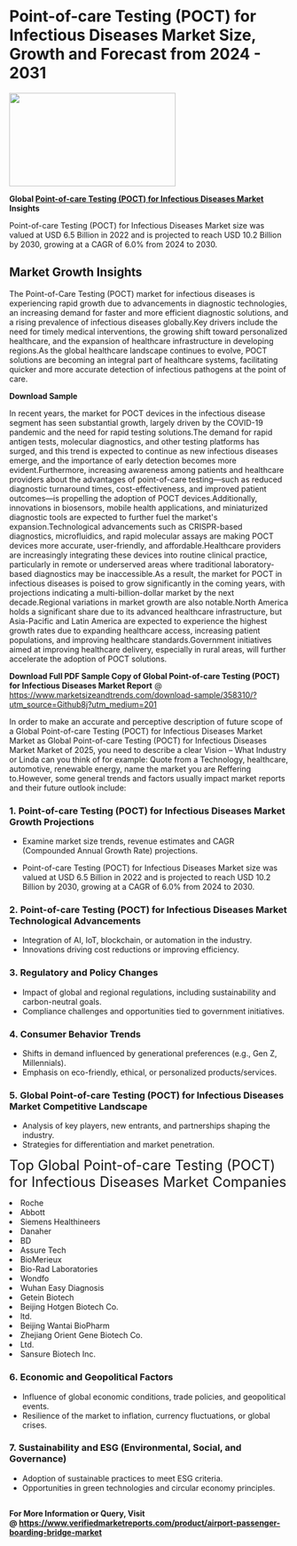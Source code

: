 <H1>Point-of-care Testing (POCT) for Infectious Diseases Market Size, Growth and Forecast from 2024 - 2031</H1><img class="aligncenter size-medium wp-image-584254" src="https://thirdeyenews.in/wp-content/uploads/2024/09/Global-Market-Research-300x168.jpeg" alt="" width="300" height="168" /><p><strong>Global&nbsp;<a href="https://www.marketsizeandtrends.com/download-sample/358310/?utm_source=Github8j?utm_medium=201">Point-of-care Testing (POCT) for Infectious Diseases Market</a> Insights</strong></p><p>Point-of-care Testing (POCT) for Infectious Diseases Market size was valued at USD 6.5 Billion in 2022 and is projected to reach USD 10.2 Billion by 2030, growing at a CAGR of 6.0% from 2024 to 2030.</p><p><h2>Market Growth Insights</h2> <p>The Point-of-Care Testing (POCT) market for infectious diseases is experiencing rapid growth due to advancements in diagnostic technologies, an increasing demand for faster and more efficient diagnostic solutions, and a rising prevalence of infectious diseases globally.Key drivers include the need for timely medical interventions, the growing shift toward personalized healthcare, and the expansion of healthcare infrastructure in developing regions.As the global healthcare landscape continues to evolve, POCT solutions are becoming an integral part of healthcare systems, facilitating quicker and more accurate detection of infectious pathogens at the point of care.</p> <p><strong>Download Sample</strong></p> <p>In recent years, the market for POCT devices in the infectious disease segment has seen substantial growth, largely driven by the COVID-19 pandemic and the need for rapid testing solutions.The demand for rapid antigen tests, molecular diagnostics, and other testing platforms has surged, and this trend is expected to continue as new infectious diseases emerge, and the importance of early detection becomes more evident.Furthermore, increasing awareness among patients and healthcare providers about the advantages of point-of-care testing—such as reduced diagnostic turnaround times, cost-effectiveness, and improved patient outcomes—is propelling the adoption of POCT devices.Additionally, innovations in biosensors, mobile health applications, and miniaturized diagnostic tools are expected to further fuel the market's expansion.Technological advancements such as CRISPR-based diagnostics, microfluidics, and rapid molecular assays are making POCT devices more accurate, user-friendly, and affordable.Healthcare providers are increasingly integrating these devices into routine clinical practice, particularly in remote or underserved areas where traditional laboratory-based diagnostics may be inaccessible.As a result, the market for POCT in infectious diseases is poised to grow significantly in the coming years, with projections indicating a multi-billion-dollar market by the next decade.Regional variations in market growth are also notable.North America holds a significant share due to its advanced healthcare infrastructure, but Asia-Pacific and Latin America are expected to experience the highest growth rates due to expanding healthcare access, increasing patient populations, and improving healthcare standards.Government initiatives aimed at improving healthcare delivery, especially in rural areas, will further accelerate the adoption of POCT solutions.<p><span class=""><strong>Download Full PDF Sample Copy of Global Point-of-care Testing (POCT) for Infectious Diseases Market Report</strong> @ <a href="https://www.marketsizeandtrends.com/download-sample/358310/?utm_source=Github8j?utm_medium=201" target="_blank">https://www.marketsizeandtrends.com/download-sample/358310/?utm_source=Github8j?utm_medium=201</a></span></p><p>In order to make an accurate and perceptive description of future scope of a Global&nbsp;Point-of-care Testing (POCT) for Infectious Diseases Market Market as Global&nbsp;Point-of-care Testing (POCT) for Infectious Diseases Market Market of 2025, you need to describe a clear Vision &ndash; What Industry or Linda can you think of for example: Quote from a Technology, healthcare, automotive, renewable energy, name the market you are Reffering to.However, some general trends and factors usually impact market reports and their future outlook include:</p><h3>1.&nbsp;<strong>Point-of-care Testing (POCT) for Infectious Diseases Market Growth Projections</strong></h3><ul><li>Examine market size trends, revenue estimates and CAGR (Compounded Annual Growth Rate) projections.</li><li><p>Point-of-care Testing (POCT) for Infectious Diseases Market size was valued at USD 6.5 Billion in 2022 and is projected to reach USD 10.2 Billion by 2030, growing at a CAGR of 6.0% from 2024 to 2030.</p></li></ul><h3>2.&nbsp;<strong>Point-of-care Testing (POCT) for Infectious Diseases Market Technological Advancements</strong></h3><ul><li>Integration of AI, IoT, blockchain, or automation in the industry.</li><li>Innovations driving cost reductions or improving efficiency.</li></ul><h3>3.&nbsp;<strong>Regulatory and Policy Changes</strong></h3><ul><li>Impact of global and regional regulations, including sustainability and carbon-neutral goals.</li><li>Compliance challenges and opportunities tied to government initiatives.</li></ul><h3>4.&nbsp;<strong>Consumer Behavior Trends</strong></h3><ul><li>Shifts in demand influenced by generational preferences (e.g., Gen Z, Millennials).</li><li>Emphasis on eco-friendly, ethical, or personalized products/services.</li></ul><h3>5.&nbsp;<strong>Global Point-of-care Testing (POCT) for Infectious Diseases Market Competitive Landscape</strong></h3><ul><li>Analysis of key players, new entrants, and partnerships shaping the industry.</li><li>Strategies for differentiation and market penetration.</li></ul><p data-pm-slice="1 1 []"><span style="color: inherit; font-family: inherit; font-size: 25px;">Top Global Point-of-care Testing (POCT) for Infectious Diseases Market Companies</span></p><div class="" data-test-id=""><p><li>Roche</li><li> Abbott</li><li> Siemens Healthineers</li><li> Danaher</li><li> BD</li><li> Assure Tech</li><li> BioMerieux</li><li> Bio-Rad Laboratories</li><li> Wondfo</li><li> Wuhan Easy Diagnosis</li><li> Getein Biotech</li><li> Beijing Hotgen Biotech Co.</li><li>ltd.</li><li> Beijing Wantai BioPharm</li><li> Zhejiang Orient Gene Biotech Co.</li><li>Ltd.</li><li> Sansure Biotech Inc.</li></p></div><h3>6.&nbsp;<strong>Economic and Geopolitical Factors</strong></h3><ul><li>Influence of global economic conditions, trade policies, and geopolitical events.</li><li>Resilience of the market to inflation, currency fluctuations, or global crises.</li></ul><h3>7.&nbsp;<strong>Sustainability and ESG (Environmental, Social, and Governance)</strong></h3><ul><li>Adoption of sustainable practices to meet ESG criteria.</li><li>Opportunities in green technologies and circular economy principles.</li></ul><h2><strong style="font-size: 14px;">For More Information or Query, Visit @&nbsp;</strong><a style="background-color: #ffffff; font-size: 14px;" href="https://www.marketsizeandtrends.com/report/point-of-care-testing-poct-for-infectious-diseases-market/" target="_blank">https://www.verifiedmarketreports.com/product/airport-passenger-boarding-bridge-market</a></h2>